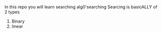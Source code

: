 In this repo you will learn searching alg0'searching
Searcing is basicALLY of 2 types
1. Binary
2. linear
